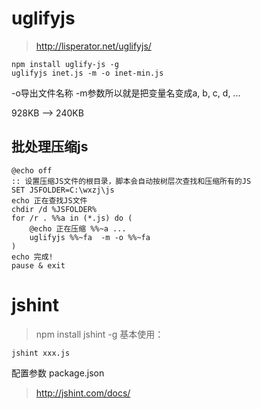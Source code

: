 # uglifyjs
> http://lisperator.net/uglifyjs/
```
npm install uglify-js -g
uglifyjs inet.js -m -o inet-min.js
```
-o导出文件名称
-m参数所以就是把变量名变成a, b, c, d, ...

928KB  --> 240KB

## 批处理压缩js

```
@echo off
:: 设置压缩JS文件的根目录，脚本会自动按树层次查找和压缩所有的JS
SET JSFOLDER=C:\wxzj\js
echo 正在查找JS文件
chdir /d %JSFOLDER%
for /r . %%a in (*.js) do (
    @echo 正在压缩 %%~a ...
    uglifyjs %%~fa  -m -o %%~fa
)
echo 完成!
pause & exit
```

# jshint
> npm install jshint -g
基本使用：
```
jshint xxx.js
```
配置参数 package.json 
> http://jshint.com/docs/



